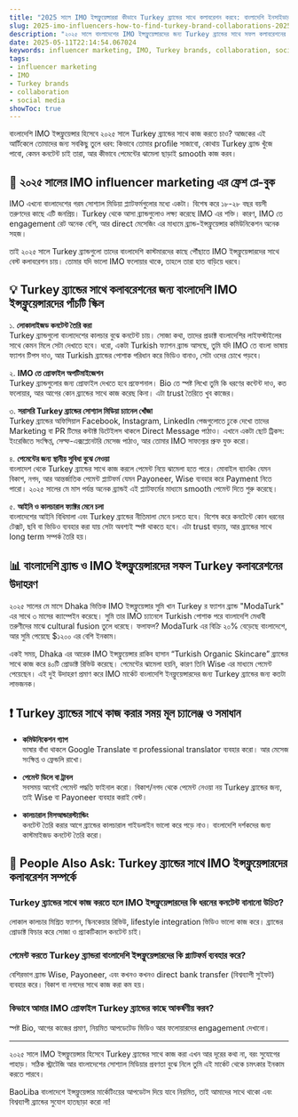 ```yaml
---
title: "2025 সালে IMO ইন্সফ্লুয়েন্সাররা কীভাবে Turkey ব্র্যান্ডের সাথে কলাবরেশন করবে: বাংলাদেশি ইনসাইডার গাইড"
slug: 2025-imo-influencers-how-to-find-turkey-brand-collaborations-2025-05-11
description: "২০২৫ সালে বাংলাদেশের IMO ইন্সফ্লুয়েন্সারদের জন্য Turkey ব্র্যান্ডের সাথে সফল কলাবরেশনের ফর্মুলা। স্থানীয় সোশ্যাল মিডিয়া, পেমেন্ট, ব্র্যান্ড কালচারের সঙ্গে মিলিয়ে বাস্তবধর্মী টিপস ও উদাহরণ।"
date: 2025-05-11T22:14:54.067024
keywords: influencer marketing, IMO, Turkey brands, collaboration, social media
tags:
- influencer marketing
- IMO
- Turkey brands
- collaboration
- social media
showToc: true
---
```


বাংলাদেশি IMO ইন্সফ্লুয়েন্সার হিসেবে ২০২৫ সালে Turkey ব্র্যান্ডের সাথে কাজ করতে চাও? আজকের এই আর্টিকেলে তোমাদের জন্য সবকিছু তুলে ধরব: কিভাবে তোমার profile সাজাবো, কোথায় Turkey ব্র্যান্ড খুঁজে পাবো, কেমন কনটেন্ট চাই তারা, আর কীভাবে পেমেন্টের ঝামেলা ছাড়াই smooth কাজ করব।

## 📢 ২০২৫ সালের IMO influencer marketing এর ফ্রেশ প্লে-বুক

IMO এখনো বাংলাদেশের গরম সোশ্যাল মিডিয়া প্ল্যাটফর্মগুলোর মধ্যে একটা। বিশেষ করে ১৮-২৮ বছর বয়সী তরুণদের কাছে এটি জনপ্রিয়। Turkey থেকে আসা ব্র্যান্ডগুলোও লক্ষ্য করেছে IMO এর শক্তি। কারণ, IMO তে engagement রেট অনেক বেশি, আর direct মেসেজিং এর মাধ্যমে ব্র্যান্ড-ইন্সফ্লুয়েন্সার কমিউনিকেশন অনেক সহজ।

তাই ২০২৫ সালে Turkey ব্র্যান্ডগুলো তাদের বাংলাদেশি কাস্টমারদের কাছে পৌঁছাতে IMO ইন্সফ্লুয়েন্সারদের সাথে বেস্ট কলাবরেশন চায়। তোমার যদি ভালো IMO ফলোয়ার থাকে, তাহলে তারা হাত বাড়িয়ে ধরবে।

## 💡 Turkey ব্র্যান্ডের সাথে কলাবরেশনের জন্য বাংলাদেশি IMO ইন্সফ্লুয়েন্সারদের পাঁচটি স্কিল

১. **লোকালাইজড কনটেন্ট তৈরি করা**  
Turkey ব্র্যান্ডগুলো বাংলাদেশের কালচার বুঝে কনটেন্ট চায়। সোজা কথা, তাদের প্রডাক্ট বাংলাদেশির লাইফস্টাইলের সাথে কেমন মিলে সেটা দেখাতে হবে। ধরো, একটা Turkish ফ্যাশন ব্র্যান্ড আসছে, তুমি যদি IMO তে বাংলা ভাষায় ফ্যাশন টিপস দাও, আর Turkish ব্র্যান্ডের পোশাক পরিধান করে ভিডিও বানাও, সেটা ওদের চোখে পড়বে।

২. **IMO তে প্রোফাইল অপটিমাইজেশন**  
Turkey ব্র্যান্ডগুলোর জন্য প্রোফাইল দেখতে হবে প্রফেশনাল। Bio তে স্পষ্ট লিখো তুমি কি ধরণের কন্টেন্ট দাও, কত ফলোয়ার, আর আগের কোন ব্র্যান্ডের সাথে কাজ করেছ কিনা। এটা trust তৈরিতে খুব কাজের।

৩. **সরাসরি Turkey ব্র্যান্ডের সোশ্যাল মিডিয়া চ্যানেল খোঁজা**  
Turkey ব্র্যান্ডের অফিসিয়াল Facebook, Instagram, LinkedIn পেজগুলোতে ঢুকে দেখো তাদের Marketing বা PR টিমের কন্টাক্ট ডিটেইলস থাকলে Direct Message পাঠাও। এখানে একটা ছোট ট্রিকস: ইংরেজিতে সংক্ষিপ্ত, সেল্ফ-এক্সপ্লেনেটরি মেসেজ পাঠাও, আর তোমার IMO সাফল্যের প্রুফ যুক্ত করো।

৪. **পেমেন্টের জন্য স্থানীয় সুবিধা বুঝে নেওয়া**  
বাংলাদেশ থেকে Turkey ব্র্যান্ডের সাথে কাজ করলে পেমেন্ট নিয়ে ঝামেলা হতে পারে। মোবাইল ব্যাংকিং যেমন বিকাশ, নগদ, আর আন্তর্জাতিক পেমেন্ট প্ল্যাটফর্ম যেমন Payoneer, Wise ব্যবহার করে Payment নিতে পারো। ২০২৫ সালের মে মাস পর্যন্ত অনেক ব্র্যান্ডই এই প্ল্যাটফর্মের মাধ্যমে smooth পেমেন্ট দিতে শুরু করেছে।

৫. **আইনি ও কালচারাল ফ্যাক্টর মেনে চলা**  
বাংলাদেশের আইনি বিধিমালা এবং Turkey ব্র্যান্ডের নীতিমালা মেনে চলতে হবে। বিশেষ করে কনটেন্টে কোন ধরনের টেক্সট, ছবি বা ভিডিও ব্যবহার করা যায় সেটা অবশ্যই স্পষ্ট থাকতে হবে। এটা trust বাড়ায়, আর ব্র্যান্ডের সাথে long term সম্পর্ক তৈরি হয়।

## 📊 বাংলাদেশি ব্র্যান্ড ও IMO ইন্সফ্লুয়েন্সারদের সফল Turkey কলাবরেশনের উদাহরণ

২০২৫ সালের মে মাসে Dhaka ভিত্তিক IMO ইন্সফ্লুয়েন্সার সুমি খান Turkey র ফ্যাশন ব্র্যান্ড "ModaTurk" এর সাথে ৩ মাসের ক্যাম্পেইন করেছে। সুমি তার IMO চ্যানেলে Turkish পোশাক পরে বাংলাদেশি মেধাবী তরুণীদের মাঝে cultural fusion তুলে ধরেছে। ফলাফল? ModaTurk এর বিক্রি ২০% বেড়েছে বাংলাদেশে, আর সুমি পেয়েছে $১২০০ এর বেশি ইনকাম।

একই সময়, Dhaka এর আরেক IMO ইন্সফ্লুয়েন্সার রাকিব হাসান “Turkish Organic Skincare” ব্র্যান্ডের সাথে কাজ করে ৪০টি প্রোডাক্ট রিভিউ করেছে। পেমেন্টের ঝামেলা হয়নি, কারণ তিনি Wise এর মাধ্যমে পেমেন্ট পেয়েছেন। এই দুই উদাহরণ প্রমাণ করে IMO মার্কেট বাংলাদেশি ইনফ্লুয়েন্সারদের জন্য Turkey ব্র্যান্ডের জন্য কতটা লাভজনক।

## ❗ Turkey ব্র্যান্ডের সাথে কাজ করার সময় মূল চ্যালেঞ্জ ও সমাধান

- **কমিউনিকেশন গ্যাপ**  
ভাষার বাঁধা থাকলে Google Translate বা professional translator ব্যবহার করো। আর মেসেজ সংক্ষিপ্ত ও ফ্রেন্ডলি রাখো।

- **পেমেন্ট ডিলে বা ট্রাবল**  
সবসময় আগেই পেমেন্ট পদ্ধতি ফাইনাল করো। বিকাশ/নগদ থেকে পেমেন্ট নেওয়া নয় Turkey ব্র্যান্ডের জন্য, তাই Wise বা Payoneer ব্যবহার করাই বেস্ট।

- **কালচারাল মিসআন্ডারস্ট্যান্ডিং**  
কনটেন্ট তৈরি করার আগে ব্র্যান্ডের কালচারাল গাইডলাইন ভালো করে পড়ে নাও। বাংলাদেশি দর্শকদের জন্য কাস্টমাইজড কনটেন্ট তৈরি করো।

## 📢 People Also Ask: Turkey ব্র্যান্ডের সাথে IMO ইন্সফ্লুয়েন্সারদের কলাবরেশন সম্পর্কে

### Turkey ব্র্যান্ডের সাথে কাজ করতে হলে IMO ইন্সফ্লুয়েন্সারদের কি ধরনের কনটেন্ট বানানো উচিত?  
লোকাল কালচার মিশ্রিত ফ্যাশন, স্কিনকেয়ার রিভিউ, lifestyle integration ভিডিও ভালো কাজ করে। ব্র্যান্ডের প্রোডাক্ট ফিচার করে সোজা ও প্র্যাকটিক্যাল কনটেন্ট চাই।

### পেমেন্ট করতে Turkey ব্র্যান্ডরা বাংলাদেশি ইন্সফ্লুয়েন্সারদের কি প্ল্যাটফর্ম ব্যবহার করে?  
বেশিরভাগ ব্র্যান্ড Wise, Payoneer, এবং কখনও কখনও direct bank transfer (বিশ্বব্যাপী সুইফট) ব্যবহার করে। বিকাশ বা নগদের সাথে কাজ করা কম হয়।

### কিভাবে আমার IMO প্রোফাইল Turkey ব্র্যান্ডের কাছে আকর্ষণীয় করব?  
স্পষ্ট Bio, আগের কাজের প্রমাণ, নিয়মিত আপডেটেড ভিডিও আর ফলোয়ারদের engagement দেখানো।

---

২০২৫ সালে IMO ইন্সফ্লুয়েন্সার হিসেবে Turkey ব্র্যান্ডের সাথে কাজ করা এখন আর দূরের কথা না, বরং সুযোগের পাহাড়। সঠিক স্ট্রাটেজি আর বাংলাদেশের সোশ্যাল মিডিয়ার প্রবণতা বুঝে নিলে তুমি এই মার্কেট থেকে চমৎকার ইনকাম করতে পারবে।

BaoLiba বাংলাদেশে ইন্সফ্লুয়েন্সার মার্কেটিংয়ের আপডেটস দিয়ে যাবে নিয়মিত, তাই আমাদের সাথে থাকো এবং বিশ্বব্যাপী ব্র্যান্ডের সুযোগ হাতছাড়া করো না!